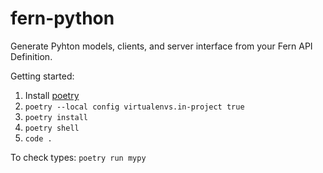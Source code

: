 # fern-python

Generate Pyhton models, clients, and server interface from your Fern API Definition.

Getting started:

1. Install [poetry](https://python-poetry.org/docs/#installation)
1. `poetry --local config virtualenvs.in-project true`
1. `poetry install`
1. `poetry shell`
1. `code .`

To check types: `poetry run mypy`
